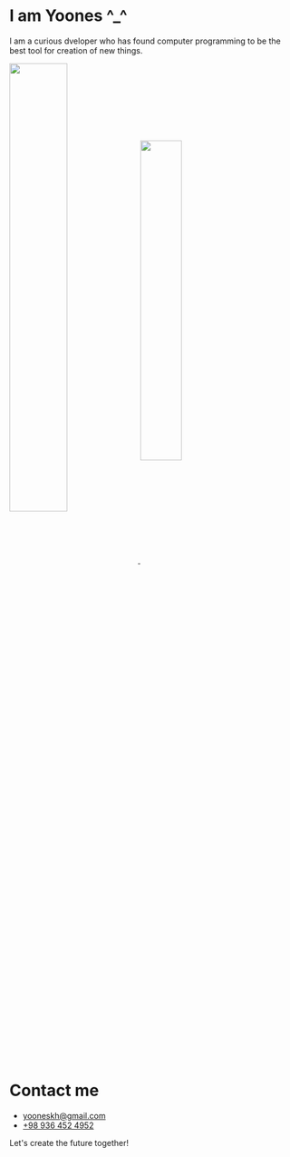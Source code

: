 # I am Yoones ^_^
I am a curious dveloper who has found computer programming to be the best tool for creation of new things.

<a href="https://github.com/yooneskh">
  <img align="center" src="https://github-readme-stats.vercel.app/api?username=yooneskh&show_icons=true&count_private=true" style="width: 45%;" />
</a>
<a href="https://github.com/yooneskh">
  <img align="center" src="https://github-readme-stats.vercel.app/api/top-langs/?username=yooneskh&hide=java&langs_count=6&layout=compact" style="width: 38%;" />
</a>

# Contact me
- [yooneskh@gmail.com](mailto:yooneskh@gmail.com)
- [+98 936 452 4952](tel:+989364524952)

Let's create the future together!
